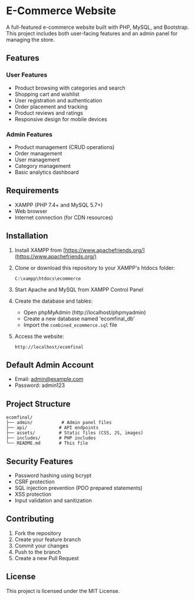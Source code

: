 # E-Commerce Website

A full-featured e-commerce website built with PHP, MySQL, and Bootstrap. This project includes both user-facing features and an admin panel for managing the store.

## Features

### User Features
- Product browsing with categories and search
- Shopping cart and wishlist
- User registration and authentication
- Order placement and tracking
- Product reviews and ratings
- Responsive design for mobile devices

### Admin Features
- Product management (CRUD operations)
- Order management
- User management
- Category management
- Basic analytics dashboard

## Requirements

- XAMPP (PHP 7.4+ and MySQL 5.7+)
- Web browser
- Internet connection (for CDN resources)

## Installation

1. Install XAMPP from [https://www.apachefriends.org/](https://www.apachefriends.org/)

2. Clone or download this repository to your XAMPP's htdocs folder:
   ```
   C:\xampp\htdocs\ecommerce
   ```

3. Start Apache and MySQL from XAMPP Control Panel

4. Create the database and tables:
   - Open phpMyAdmin (http://localhost/phpmyadmin)
   - Create a new database named 'ecomfinal_db'
   - Import the `combined_ecommerce.sql` file

5. Access the website:
   ```
   http://localhost/ecomfinal
   ```

## Default Admin Account

- Email: admin@example.com
- Password: admin123

## Project Structure

```
ecomfinal/
├── admin/           # Admin panel files
├── api/            # API endpoints
├── assets/         # Static files (CSS, JS, images)
├── includes/       # PHP includes
└── README.md       # This file
```

## Security Features

- Password hashing using bcrypt
- CSRF protection
- SQL injection prevention (PDO prepared statements)
- XSS protection
- Input validation and sanitization

## Contributing

1. Fork the repository
2. Create your feature branch
3. Commit your changes
4. Push to the branch
5. Create a new Pull Request

## License

This project is licensed under the MIT License.
